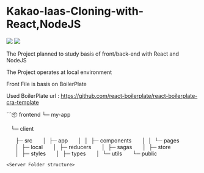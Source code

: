 # Kakao-laas-Cloning-with-React,NodeJS
<img src="https://img.shields.io/badge/React-61DAFB?style=for-the-badge&logo=React&logoColor=white"> <img src="https://img.shields.io/badge/NodeJs-339933?style=for-the-badge&logo=NodeJs&logoColor=white">

The Project planned to study basis of front/back-end with React and NodeJS 



The Project operates at local environment

Front File is basis on BoilerPlate 

Used BoilerPlate url : https://github.com/react-boilerplate/react-boilerplate-cra-template 

<Front Folder structure> 
```📦 frontend
└─ my-app
  
   └─ client
  
      ├─ src
      │  ├─ app
      │  │  ├─ components
      │  │  └─ pages
      │  ├─ local
      │  ├─ reducers
      │  ├─ sagas
      │  ├─ store
      │  ├─ styles
      │  ├─ types
      │  └─ utils
      └─ public

```
<Server Folder structure>
